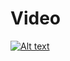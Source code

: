 # Video
[![Alt text](https://img.youtube.com/vi/s4nBS3p3PHs/0.jpg)](https://www.youtube.com/watch?v=s4nBS3p3PHs)

